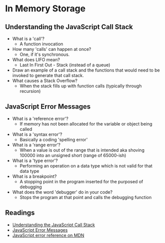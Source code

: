 # In Memory Storage

## Understanding the JavaScript Call Stack

* What is a 'call'?
  * A function invocation
* How many 'calls' can happen at once?
  * One, if it's synchronous.
* What does LIFO mean?
  * Last In First Out - Stack (instead of a queue)
* Draw an example of a call stack and the functions that would need to be invoked to generate that call stack.
* What causes a Stack Overflow?
  * When the stack fills up with function calls (typically through recursion)

## JavaScript Error Messages

* What is a 'reference error'?
  * If memory has not been allocated for the variable or object being called
* What is a 'syntax error'?
  * Basically a coding 'spelling error'
* What is a 'range error'?
  * When a value is out of the range that is intended aka shoving 100000 into an unsigned short (range of 65000-ish)
* What is a 'type error'?
  * Performing an operation on a data type which is not valid for that data type
* What is a breakpoint?
  * A stopping point in the program inserted for the purposed of debugging
* What does the word 'debugger' do in your code?
  * Stops the program at that point and calls the debugging function

## Readings

* [Understanding the JavaScript Call Stack](https://medium.freecodecamp.org/understanding-the-javascript-call-stack-861e41ae61d4)
* [JavaScript Error Messages](https://codeburst.io/javascript-error-messages-debugging-d23f84f0ae7c)
* [JavaScript error reference on MDN](https://developer.mozilla.org/en-US/docs/Web/JavaScript/Reference/Errors)